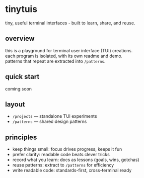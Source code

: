 # tinytuis

tiny, useful terminal interfaces - built to learn, share, and reuse.

## overview

this is a playground for terminal user interface (TUI) creations.  
each program is isolated, with its own readme and demo.  
patterns that repeat are extracted into `/patterns`.

## quick start

coming soon

## layout

- `/projects` — standalone TUI experiments
- `/patterns` — shared design patterns

## principles

- keep things small: focus drives progress, keeps it fun 
- prefer clarity: readable code beats clever tricks
- record what you learn: docs as lessons (goals, wins, gotchas)
- reuse patterns: extract to `/patterns` for efficiency
- write readable code: standards-first, cross-terminal ready
